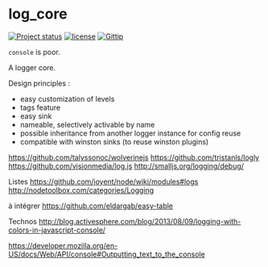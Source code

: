 log_core
========

[![Project status](http://img.shields.io/badge/project_status-highly_experimental-red.png)](http://offirmo.net/classifying-open-source-projects-status/)
[![license](http://img.shields.io/badge/license-public_domain-brightgreen.png)](http://unlicense.org/)
[![Gittip](http://img.shields.io/gittip/Offirmo.png)](https://www.gittip.com/Offirmo/)

`console` is poor.

A logger core.

Design principles :

* easy customization of levels
* tags feature
* easy sink
* nameable, selectively activable by name
* possible inheritance from another logger instance for config reuse
* compatible with winston sinks (to reuse winston plugins)




https://github.com/talyssonoc/wolverinejs
https://github.com/tristanls/logly
https://github.com/visionmedia/log.js
http://smalljs.org/logging/debug/

Listes
https://github.com/joyent/node/wiki/modules#logs
http://nodetoolbox.com/categories/Logging

à intégrer
https://github.com/eldargab/easy-table

Technos
http://blog.activesphere.com/blog/2013/08/09/logging-with-colors-in-javascript-console/


https://developer.mozilla.org/en-US/docs/Web/API/console#Outputting_text_to_the_console

